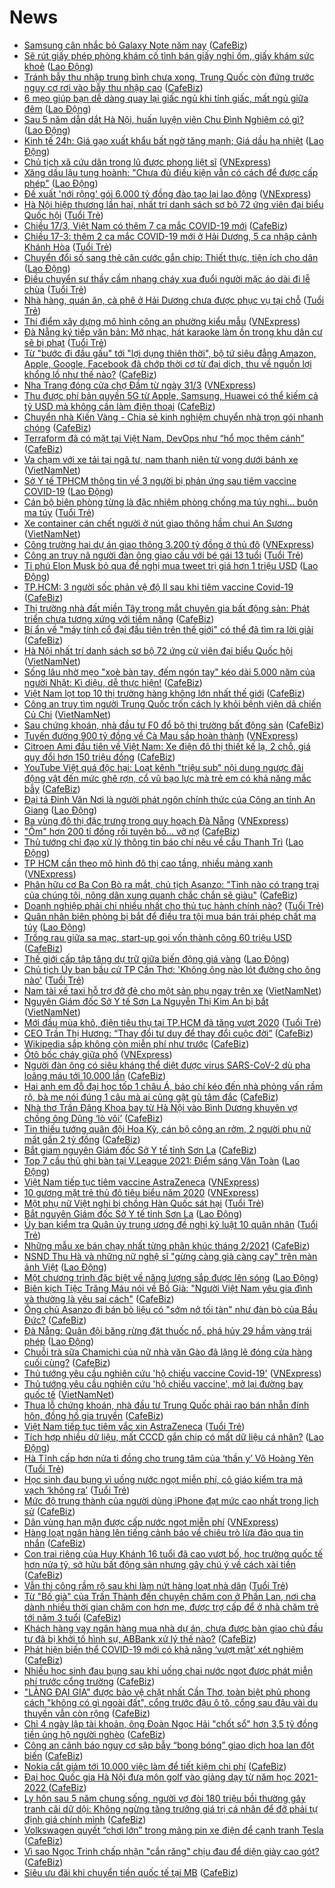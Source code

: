 # News

- [Samsung cân nhắc bỏ Galaxy Note năm nay](https://cafebiz.vn/samsung-can-nhac-bo-galaxy-note-nam-nay-2021031718513939.chn) ([CafeBiz](https://cafebiz.vn))
- [Sẽ rút giấy phép phòng khám cố tình bán giấy nghỉ ốm, giấy khám sức khoẻ](https://laodong.vn/xa-hoi/se-rut-giay-phep-phong-kham-co-tinh-ban-giay-nghi-om-giay-kham-suc-khoe-890122.ldo) ([Lao Động](https://laodong.vn))
- [Tránh bẫy thu nhập trung bình chưa xong, Trung Quốc còn đứng trước nguy cơ rơi vào bẫy thu nhập cao](https://cafebiz.vn/tranh-bay-thu-nhap-trung-binh-chua-xong-trung-quoc-con-dung-truoc-nguy-co-roi-vao-bay-thu-nhap-cao-20210317183004021.chn) ([CafeBiz](https://cafebiz.vn))
- [6 mẹo giúp bạn dễ dàng quay lại giấc ngủ khi tỉnh giấc, mất ngủ giữa đêm](https://laodong.vn/suc-khoe/6-meo-giup-ban-de-dang-quay-lai-giac-ngu-khi-tinh-giac-mat-ngu-giua-dem-890105.ldo) ([Lao Động](https://laodong.vn))
- [Sau 5 năm dẫn dắt Hà Nội, huấn luyện viên Chu Đình Nghiêm có gì?](https://laodong.vn/bong-da/sau-5-nam-dan-dat-ha-noi-huan-luyen-vien-chu-dinh-nghiem-co-gi-890075.ldo) ([Lao Động](https://laodong.vn))
- [Kinh tế 24h: Giá gạo xuất khẩu bất ngờ tăng mạnh; Giá dầu hạ nhiệt](https://laodong.vn/thi-truong/kinh-te-24h-gia-gao-xuat-khau-bat-ngo-tang-manh-gia-dau-ha-nhiet-890159.ldo) ([Lao Động](https://laodong.vn))
- [Chủ tịch xã cứu dân trong lũ được phong liệt sĩ](https://vnexpress.net/chu-tich-xa-cuu-dan-trong-lu-duoc-phong-liet-si-4250000.html) ([VNExpress](https://vnexpress.net))
- [Xăng dầu lậu tung hoành: &quot;Chưa đủ điều kiện vẫn có cách để được cấp phép&quot;](https://laodong.vn/kinh-te/xang-dau-lau-tung-hoanh-chua-du-dieu-kien-van-co-cach-de-duoc-cap-phep-890109.ldo) ([Lao Động](https://laodong.vn))
- [Đề xuất 'nới rộng' gói 6.000 tỷ đồng đào tạo lại lao động](https://vnexpress.net/de-xuat-noi-rong-goi-6-000-ty-dong-dao-tao-lai-lao-dong-4249962.html) ([VNExpress](https://vnexpress.net))
- [Hà Nội hiệp thương lần hai, nhất trí danh sách sơ bộ 72 ứng viên đại biểu Quốc hội](https://tuoitre.vn/ha-noi-hiep-thuong-lan-hai-nhat-tri-danh-sach-so-bo-72-ung-vien-dai-bieu-quoc-hoi-20210317172116972.htm) ([Tuổi Trẻ](https://tuoitre.vn))
- [Chiều 17/3, Việt Nam có thêm 7 ca mắc COVID-19 mới](https://cafebiz.vn/chieu-17-3-viet-nam-co-them-7-ca-mac-covid-19-moi-20210317182833303.chn) ([CafeBiz](https://cafebiz.vn))
- [Chiều 17-3: thêm 2 ca mắc COVID-19 mới ở Hải Dương, 5 ca nhập cảnh Khánh Hòa](https://tuoitre.vn/chieu-17-3-them-2-ca-mac-covid-19-moi-o-hai-duong-5-ca-nhap-canh-khanh-hoa-20210317180726537.htm) ([Tuổi Trẻ](https://tuoitre.vn))
- [Chuyển đổi số sang thẻ căn cước gắn chip: Thiết thực, tiện ích cho dân](https://laodong.vn/ban-doc/chuyen-doi-so-sang-the-can-cuoc-gan-chip-thiet-thuc-tien-ich-cho-dan-890062.ldo) ([Lao Động](https://laodong.vn))
- [Điều chuyển sư thầy cầm nhang cháy xua đuổi người mặc áo dài đi lễ chùa](https://tuoitre.vn/dieu-chuyen-su-thay-cam-nhang-chay-xua-duoi-nguoi-mac-ao-dai-di-le-chua-20210317174927124.htm) ([Tuổi Trẻ](https://tuoitre.vn))
- [Nhà hàng, quán ăn, cà phê ở Hải Dương chưa được phục vụ tại chỗ](https://tuoitre.vn/nha-hang-quan-an-ca-phe-o-hai-duong-chua-duoc-phuc-vu-tai-cho-20210317174716267.htm) ([Tuổi Trẻ](https://tuoitre.vn))
- [Thí điểm xây dựng mô hình công an phường kiểu mẫu](https://vnexpress.net/thi-diem-xay-dung-mo-hinh-cong-an-phuong-kieu-mau-4249960.html) ([VNExpress](https://vnexpress.net))
- [Đà Nẵng ký tiếp văn bản: Mở nhạc, hát karaoke làm ồn trong khu dân cư sẽ bị phạt](https://tuoitre.vn/da-nang-ky-tiep-van-ban-mo-nhac-hat-karaoke-lam-on-trong-khu-dan-cu-se-bi-phat-20210317171824115.htm) ([Tuổi Trẻ](https://tuoitre.vn))
- [Từ "bước đi đầu gấu" tới "lợi dụng thiên thời", bộ tứ siêu đẳng Amazon, Apple, Google, Facebook đã chớp thời cơ từ đại dịch, thu về nguồn lợi khổng lồ như thế nào?](https://cafebiz.vn/tu-buoc-di-dau-gau-toi-loi-dung-thien-thoi-bo-tu-sieu-dang-amazon-apple-google-facebook-da-chop-thoi-co-tu-dai-dich-thu-ve-nguon-loi-khong-lo-nhu-the-nao-20210317174432337.chn) ([CafeBiz](https://cafebiz.vn))
- [Nha Trang đóng cửa chợ Đầm từ ngày 31/3](https://vnexpress.net/nha-trang-dong-cua-cho-dam-tu-ngay-31-3-4249914.html) ([VNExpress](https://vnexpress.net))
- [Thu được phí bản quyền 5G từ Apple, Samsung, Huawei có thể kiếm cả tỷ USD mà không cần làm điện thoại](https://cafebiz.vn/thu-duoc-phi-ban-quyen-5g-tu-apple-samsung-huawei-co-the-kiem-ca-ty-usd-ma-khong-can-lam-dien-thoai-20210317163210101.chn) ([CafeBiz](https://cafebiz.vn))
- [Chuyển nhà Kiến Vàng - Chia sẻ kinh nghiệm chuyển nhà trọn gói nhanh chóng](https://cafebiz.vn/chuyen-nha-kien-vang-chia-se-kinh-nghiem-chuyen-nha-tron-goi-nhanh-chong-2021031715254527.chn) ([CafeBiz](https://cafebiz.vn))
- [Terraform đã có mặt tại Việt Nam, DevOps như “hổ mọc thêm cánh”](https://cafebiz.vn/terraform-da-co-mat-tai-viet-nam-devops-nhu-ho-moc-them-canh-20210316171114279.chn) ([CafeBiz](https://cafebiz.vn))
- [Va chạm với xe tải tại ngã tư, nam thanh niên tử vong dưới bánh xe](http://vietnamnet.vn/vn/thoi-su/an-toan-giao-thong/va-cham-voi-xe-tai-tai-nga-tu-nam-thanh-nien-tu-vong-duoi-banh-xe-720357.html) ([VietNamNet](https://vietnamnet.vn))
- [Sở Y tế TPHCM thông tin về 3 người bị phản ứng sau tiêm vaccine COVID-19](https://laodong.vn/y-te/so-y-te-tphcm-thong-tin-ve-3-nguoi-bi-phan-ung-sau-tiem-vaccine-covid-19-890100.ldo) ([Lao Động](https://laodong.vn))
- [Cán bộ biên phòng từng là đặc nhiệm phòng chống ma túy nghi... buôn ma túy](https://tuoitre.vn/can-bo-bien-phong-tung-la-dac-nhiem-phong-chong-ma-tuy-nghi-buon-ma-tuy-20210317162439329.htm) ([Tuổi Trẻ](https://tuoitre.vn))
- [Xe container cán chết người ở nút giao thông hầm chui An Sương](http://vietnamnet.vn/vn/thoi-su/an-toan-giao-thong/xe-container-can-chet-nguoi-o-nut-giao-thong-ham-chui-an-suong-720353.html) ([VietNamNet](https://vietnamnet.vn))
- [Công trường hai dự án giao thông 3.200 tỷ đồng ở thủ đô](https://vnexpress.net/cong-truong-hai-du-an-giao-thong-3-200-ty-dong-o-thu-do-4249842.html) ([VNExpress](https://vnexpress.net))
- [Công an truy nã người đàn ông giao cấu với bé gái 13 tuổi](https://tuoitre.vn/cong-an-truy-na-nguoi-dan-ong-giao-cau-voi-be-gai-13-tuoi-20210317162235215.htm) ([Tuổi Trẻ](https://tuoitre.vn))
- [Tỉ phú Elon Musk bỏ qua đề nghị mua tweet trị giá hơn 1 triệu USD](https://laodong.vn/the-gioi/ti-phu-elon-musk-bo-qua-de-nghi-mua-tweet-tri-gia-hon-1-trieu-usd-890094.ldo) ([Lao Động](https://laodong.vn))
- [TP.HCM: 3 người sốc phản vệ độ II sau khi tiêm vaccine Covid-19](https://cafebiz.vn/tphcm-3-nguoi-soc-phan-ve-do-ii-sau-khi-tiem-vaccine-covid-19-20210317170414705.chn) ([CafeBiz](https://cafebiz.vn))
- [Thị trường nhà đất miền Tây trong mắt chuyên gia bất động sản: Phát triển chưa tương xứng với tiềm năng](https://cafebiz.vn/thi-truong-nha-dat-mien-tay-trong-mat-chuyen-gia-bat-dong-san-phat-trien-chua-tuong-xung-voi-tiem-nang-20210317164313921.chn) ([CafeBiz](https://cafebiz.vn))
- [Bí ẩn về "máy tính cổ đại đầu tiên trên thế giới" có thể đã tìm ra lời giải](https://cafebiz.vn/bi-an-ve-may-tinh-co-dai-dau-tien-tren-the-gioi-co-the-da-tim-ra-loi-giai-20210317162554037.chn) ([CafeBiz](https://cafebiz.vn))
- [Hà Nội nhất trí danh sách sơ bộ 72 ứng cử viên đại biểu Quốc hội](http://vietnamnet.vn/vn/thoi-su/quoc-hoi/ha-noi-nhat-tri-danh-sach-so-bo-72-ung-cu-vien-dai-bieu-quoc-hoi-720347.html) ([VietNamNet](https://vietnamnet.vn))
- [Sống lâu nhờ mẹo "xoè bàn tay, đếm ngón tay" kéo dài 5.000 năm của người Nhật: Kì diệu, dễ thực hiện!](https://cafebiz.vn/song-lau-nho-meo-xoe-ban-tay-dem-ngon-tay-keo-dai-5000-cua-nguoi-nhat-ki-dieu-de-thuc-hien-20210317164925917.chn) ([CafeBiz](https://cafebiz.vn))
- [Việt Nam lọt top 10 thị trường hàng không lớn nhất thế giới](https://cafebiz.vn/viet-nam-lot-top-10-thi-truong-hang-khong-lon-nhat-the-gioi-20210317164410157.chn) ([CafeBiz](https://cafebiz.vn))
- [Công an truy tìm người Trung Quốc trốn cách ly khỏi bệnh viện dã chiến Củ Chi](http://vietnamnet.vn/vn/thoi-su/cong-an-truy-tim-nguoi-trung-quoc-tron-cach-ly-khoi-benh-vien-da-chien-cu-chi-720346.html) ([VietNamNet](https://vietnamnet.vn))
- [Sau chứng khoán, nhà đầu tư F0 đổ bộ thị trường bất động sản](https://cafebiz.vn/sau-chung-khoan-nha-dau-tu-f0-do-bo-thi-truong-bat-dong-san-20210317164130899.chn) ([CafeBiz](https://cafebiz.vn))
- [Tuyến đường 900 tỷ đồng về Cà Mau sắp hoàn thành](https://vnexpress.net/tuyen-duong-900-ty-dong-ve-ca-mau-sap-hoan-thanh-4249930.html) ([VNExpress](https://vnexpress.net))
- [Citroen Ami đầu tiên về Việt Nam: Xe điện đô thị thiết kế lạ, 2 chỗ, giá quy đổi hơn 150 triệu đồng](https://cafebiz.vn/citroen-ami-dau-tien-ve-viet-nam-xe-dien-do-thi-thiet-ke-la-2-cho-gia-quy-doi-hon-150-trieu-dong-20210317162411375.chn) ([CafeBiz](https://cafebiz.vn))
- [YouTube Việt quá độc hại: Loạt kênh "triệu sub" nội dung ngược đãi động vật đến mức ghê rợn, cổ vũ bạo lực mà trẻ em có khả năng mắc bẫy](https://cafebiz.vn/youtube-viet-qua-doc-hai-loat-kenh-trieu-sub-noi-dung-nguoc-dai-dong-vat-den-muc-ghe-ron-co-vu-bao-luc-ma-tre-em-co-kha-nang-mac-bay-20210317163051541.chn) ([CafeBiz](https://cafebiz.vn))
- [Đại tá Đinh Văn Nơi là người phát ngôn chính thức của Công an tỉnh An Giang](https://laodong.vn/xa-hoi/dai-ta-dinh-van-noi-la-nguoi-phat-ngon-chinh-thuc-cua-cong-an-tinh-an-giang-890089.ldo) ([Lao Động](https://laodong.vn))
- [Ba vùng đô thị đặc trưng trong quy hoạch Đà Nẵng](https://vnexpress.net/ba-vung-do-thi-dac-trung-trong-quy-hoach-da-nang-4249880.html) ([VNExpress](https://vnexpress.net))
- ["Ôm" hơn 200 tỉ đồng rồi tuyên bố... vỡ nợ](https://cafebiz.vn/om-hon-200-ti-dong-roi-tuyen-bo-vo-no-20210317162715106.chn) ([CafeBiz](https://cafebiz.vn))
- [Thủ tướng chỉ đạo xử lý thông tin báo chí nêu về cầu Thanh Trì](https://laodong.vn/thoi-su/thu-tuong-chi-dao-xu-ly-thong-tin-bao-chi-neu-ve-cau-thanh-tri-890087.ldo) ([Lao Động](https://laodong.vn))
- [TP HCM cần theo mô hình đô thị cao tầng, nhiều mảng xanh](https://vnexpress.net/tp-hcm-can-theo-mo-hinh-do-thi-cao-tang-nhieu-mang-xanh-4249873.html) ([VNExpress](https://vnexpress.net))
- [Phân hữu cơ Ba Con Bò ra mắt, chủ tịch Asanzo: "Tỉnh nào có trang trại của chúng tôi, nông dân xung quanh chắc chắn sẽ giàu"](https://cafebiz.vn/phan-huu-co-ba-con-bo-ra-mat-chu-tich-asanzo-tinh-nao-co-trang-trai-cua-chung-toi-nong-dan-xung-quanh-chac-chan-se-giau-2021031715575117.chn) ([CafeBiz](https://cafebiz.vn))
- [Doanh nghiệp phải chi nhiều nhất cho thủ tục hành chính nào?](https://tuoitre.vn/doanh-nghiep-phai-chi-nhieu-nhat-cho-thu-tuc-hanh-chinh-nao-20210317153005662.htm) ([Tuổi Trẻ](https://tuoitre.vn))
- [Quân nhân biên phòng bị bắt để điều tra tội mua bán trái phép chất ma túy](https://laodong.vn/phap-luat/quan-nhan-bien-phong-bi-bat-de-dieu-tra-toi-mua-ban-trai-phep-chat-ma-tuy-890060.ldo) ([Lao Động](https://laodong.vn))
- [Trồng rau giữa sa mạc, start-up gọi vốn thành công 60 triệu USD](https://cafebiz.vn/trong-rau-giua-sa-mac-start-up-goi-von-thanh-cong-60-trieu-usd-2021031715510864.chn) ([CafeBiz](https://cafebiz.vn))
- [Thế giới cấp tập tăng dự trữ giữa biến động giá vàng](https://laodong.vn/the-gioi/the-gioi-cap-tap-tang-du-tru-giua-bien-dong-gia-vang-890070.ldo) ([Lao Động](https://laodong.vn))
- [Chủ tịch Ủy ban bầu cử TP Cần Thơ: 'Không ông nào lót đường cho ông nào'](https://tuoitre.vn/chu-tich-uy-ban-bau-cu-tp-can-tho-khong-ong-nao-lot-duong-cho-ong-nao-20210317152440913.htm) ([Tuổi Trẻ](https://tuoitre.vn))
- [Nam tài xế taxi hỗ trợ đỡ đẻ cho một sản phụ ngay trên xe](http://vietnamnet.vn/vn/thoi-su/nam-tai-xe-taxi-ho-tro-do-de-cho-mot-san-phu-ngay-tren-xe-720311.html) ([VietNamNet](https://vietnamnet.vn))
- [Nguyên Giám đốc Sở Y tế Sơn La Nguyễn Thị Kim An bị bắt](http://vietnamnet.vn/vn/thoi-su/nguyen-giam-doc-so-y-te-son-la-nguyen-thi-kim-an-bi-bat-720308.html) ([VietNamNet](https://vietnamnet.vn))
- [Mới đầu mùa khô, điện tiêu thụ tại TP.HCM đã tăng vượt 2020](https://tuoitre.vn/moi-dau-mua-kho-dien-tieu-thu-tai-tp-hcm-da-tang-vuot-2020-20210317150214433.htm) ([Tuổi Trẻ](https://tuoitre.vn))
- [CEO Trần Thị Hương: “Thay đổi tư duy để thay đổi cuộc đời”](https://cafebiz.vn/ceo-tran-thi-huong-thay-doi-tu-duy-de-thay-doi-cuoc-doi-20210317152519579.chn) ([CafeBiz](https://cafebiz.vn))
- [Wikipedia sắp không còn miễn phí như trước](https://cafebiz.vn/wikipedia-sap-khong-con-mien-phi-nhu-truoc-20210317134314644.chn) ([CafeBiz](https://cafebiz.vn))
- [Ôtô bốc cháy giữa phố](https://vnexpress.net/oto-boc-chay-giua-pho-4249753.html) ([VNExpress](https://vnexpress.net))
- [Người đàn ông có siêu kháng thể diệt được virus SARS-CoV-2  dù pha loãng máu tới 10.000 lần](https://cafebiz.vn/nguoi-dan-ong-co-sieu-khang-the-diet-duoc-virus-sars-cov-2-du-pha-loang-mau-toi-10000-lan-20210317152035136.chn) ([CafeBiz](https://cafebiz.vn))
- [Hai anh em đỗ đại học tốp 1 châu Á, báo chí kéo đến nhà phỏng vấn rầm rộ, bà mẹ nói đúng 1 câu mà ai cũng gật gù tâm đắc](https://cafebiz.vn/hai-anh-em-do-dai-hoc-top-1-chau-a-bao-chi-keo-den-nha-phong-van-ram-ro-ba-me-noi-dung-1-cau-ma-ai-cung-gat-gu-tam-dac-20210317152758284.chn) ([CafeBiz](https://cafebiz.vn))
- [Nhà thơ Trần Đăng Khoa bay từ Hà Nội vào Bình Dương khuyên vợ chồng ông Dũng ‘lò vôi’](https://cafebiz.vn/nha-tho-tran-dang-khoa-bay-tu-ha-noi-vao-binh-duong-khuyen-vo-chong-ong-dung-lo-voi-20210317152322032.chn) ([CafeBiz](https://cafebiz.vn))
- [Tin thiếu tướng quân đội Hoa Kỳ, cán bộ công an rởm, 2 người phụ nữ mất gần 2 tỷ đồng](https://cafebiz.vn/tin-thieu-tuong-quan-doi-hoa-ky-can-bo-cong-an-rom-2-nguoi-phu-nu-mat-gan-2-ty-dong-20210317152200837.chn) ([CafeBiz](https://cafebiz.vn))
- [Bắt giam nguyên Giám đốc Sở Y tế tỉnh Sơn La](https://cafebiz.vn/bat-giam-nguyen-giam-doc-so-y-te-tinh-son-la-20210317151754115.chn) ([CafeBiz](https://cafebiz.vn))
- [Top 7 cầu thủ ghi bàn tại V.League 2021: Điểm sáng Văn Toàn](https://laodong.vn/photo/top-7-cau-thu-ghi-ban-tai-vleague-2021-diem-sang-van-toan-889977.ldo) ([Lao Động](https://laodong.vn))
- [Việt Nam tiếp tục tiêm vaccine AstraZeneca](https://vnexpress.net/viet-nam-tiep-tuc-tiem-vaccine-astrazeneca-4249849.html) ([VNExpress](https://vnexpress.net))
- [10 gương mặt trẻ thủ đô tiêu biểu năm 2020](https://vnexpress.net/10-guong-mat-tre-thu-do-tieu-bieu-nam-2020-4249828.html) ([VNExpress](https://vnexpress.net))
- [Một phụ nữ Việt nghi bị chồng Hàn Quốc sát hại](https://tuoitre.vn/mot-phu-nu-viet-nghi-bi-chong-han-quoc-sat-hai-20210317150456357.htm) ([Tuổi Trẻ](https://tuoitre.vn))
- [Bắt nguyên Giám đốc Sở Y tế tỉnh Sơn La](https://laodong.vn/phap-luat/bat-nguyen-giam-doc-so-y-te-tinh-son-la-890044.ldo) ([Lao Động](https://laodong.vn))
- [Ủy ban kiểm tra Quân ủy trung ương đề nghị kỷ luật 10 quân nhân](https://tuoitre.vn/uy-ban-kiem-tra-quan-uy-trung-uong-de-nghi-ky-luat-10-quan-nhan-20210317143827084.htm) ([Tuổi Trẻ](https://tuoitre.vn))
- [Những mẫu xe bán chạy nhất từng phân khúc tháng 2/2021](https://cafebiz.vn/nhung-mau-xe-ban-chay-nhat-tung-phan-khuc-thang-2-2021-20210317134140255.chn) ([CafeBiz](https://cafebiz.vn))
- [NSND Thu Hà và những nữ nghệ sĩ &quot;gừng càng già càng cay&quot; trên màn ảnh Việt](https://laodong.vn/photo/nsnd-thu-ha-va-nhung-nu-nghe-si-gung-cang-gia-cang-cay-tren-man-anh-viet-889956.ldo) ([Lao Động](https://laodong.vn))
- [Một chương trình đặc biệt về năng lượng sắp được lên sóng](https://laodong.vn/thong-tin-doanh-nghiep/mot-chuong-trinh-dac-biet-ve-nang-luong-sap-duoc-len-song-889980.ldo) ([Lao Động](https://laodong.vn))
- [Biên kịch Tiệc Trăng Máu nói về Bố Già: "Người Việt Nam yêu gia đình và thường là yêu sai cách"](https://cafebiz.vn/bien-kich-tiec-trang-mau-noi-ve-bo-gia-nguoi-viet-nam-yeu-gia-dinh-va-thuong-la-yeu-sai-cach-20210317145644287.chn) ([CafeBiz](https://cafebiz.vn))
- [Ông chủ Asanzo đi bán bò liệu có "sớm nở tối tàn" như đàn bò của Bầu Đức?](https://cafebiz.vn/ong-chu-asanzo-di-ban-bo-lieu-co-som-no-toi-tan-nhu-dan-bo-cua-bau-duc-20210317111306457.chn) ([CafeBiz](https://cafebiz.vn))
- [Đà Nẵng: Quân đội băng rừng đặt thuốc nổ, phá hủy 29 hầm vàng trái phép](https://laodong.vn/photo/da-nang-quan-doi-bang-rung-dat-thuoc-no-pha-huy-29-ham-vang-trai-phep-890007.ldo) ([Lao Động](https://laodong.vn))
- [Chuỗi trà sữa Chamichi của nữ nhà văn Gào đã lặng lẽ đóng cửa hàng cuối cùng?](https://cafebiz.vn/chuoi-tra-sua-chamichi-cua-nu-nha-van-gao-da-lang-le-dong-cua-hang-cuoi-cung-20210317115428866.chn) ([CafeBiz](https://cafebiz.vn))
- [Thủ tướng yêu cầu nghiên cứu 'hộ chiếu vaccine Covid-19'](https://vnexpress.net/thu-tuong-yeu-cau-nghien-cuu-ho-chieu-vaccine-covid-19-4249830.html) ([VNExpress](https://vnexpress.net))
- [Thủ tướng yêu cầu nghiên cứu 'hộ chiếu vaccine', mở lại đường bay quốc tế](http://vietnamnet.vn/vn/thoi-su/chinh-tri/thu-tuong-yeu-cau-nghien-cuu-ho-chieu-vaccine-mo-lai-duong-bay-quoc-te-720285.html) ([VietNamNet](https://vietnamnet.vn))
- [Thua lỗ chứng khoán, nhà đầu tư Trung Quốc phải rao bán nhẫn đính hôn, đồng hồ gia truyền](https://cafebiz.vn/thua-lo-chung-khoan-nha-dau-tu-trung-quoc-phai-rao-ban-nhan-dinh-hon-dong-ho-gia-truyen-20210317144004358.chn) ([CafeBiz](https://cafebiz.vn))
- [Việt Nam tiếp tục tiêm vắc xin AstraZeneca](https://tuoitre.vn/viet-nam-tiep-tuc-tiem-vac-xin-astrazeneca-20210317142816337.htm) ([Tuổi Trẻ](https://tuoitre.vn))
- [Tích hợp nhiều dữ liệu, mất CCCD gắn chip có mất dữ liệu cá nhân?](https://laodong.vn/video/tich-hop-nhieu-du-lieu-mat-cccd-gan-chip-co-mat-du-lieu-ca-nhan-889746.ldo) ([Lao Động](https://laodong.vn))
- [Hà Tĩnh cấp hơn nửa tỉ đồng cho trung tâm của ‘thần y’ Võ Hoàng Yên](https://tuoitre.vn/ha-tinh-cap-hon-nua-ti-dong-cho-trung-tam-cua-than-y-vo-hoang-yen-20210317135316432.htm) ([Tuổi Trẻ](https://tuoitre.vn))
- [Học sinh đau bụng vì uống nước ngọt miễn phí, cô giáo kiểm tra mã vạch ‘không ra’](https://tuoitre.vn/hoc-sinh-dau-bung-vi-uong-nuoc-ngot-mien-phi-co-giao-kiem-tra-ma-vach-khong-ra-2021031713443376.htm) ([Tuổi Trẻ](https://tuoitre.vn))
- [Mức độ trung thành của người dùng iPhone đạt mức cao nhất trong lịch sử](https://cafebiz.vn/muc-do-trung-thanh-cua-nguoi-dung-iphone-dat-muc-cao-nhat-trong-lich-su-20210317134641347.chn) ([CafeBiz](https://cafebiz.vn))
- [Dân vùng hạn mặn được cấp nước ngọt miễn phí](https://vnexpress.net/dan-vung-han-man-duoc-cap-nuoc-ngot-mien-phi-4249796.html) ([VNExpress](https://vnexpress.net))
- [Hàng loạt ngân hàng lên tiếng cảnh báo về chiêu trò lừa đảo qua tin nhắn](https://cafebiz.vn/hang-loat-ngan-hang-len-tieng-canh-bao-ve-chieu-tro-lua-dao-qua-tin-nhan-20210317142557166.chn) ([CafeBiz](https://cafebiz.vn))
- [Con trai riêng của Huy Khánh 16 tuổi đã cao vượt bố, học trường quốc tế hơn nửa tỷ, sở hữu bất động sản nhưng gây chú ý về cách xài tiền](https://cafebiz.vn/con-trai-rieng-cua-huy-khanh-16-tuoi-da-cao-vuot-bo-hoc-truong-quoc-te-hon-nua-ty-so-huu-bat-dong-san-nhung-gay-chu-y-ve-cach-xai-tien-20210317142017398.chn) ([CafeBiz](https://cafebiz.vn))
- [Vẫn thi công rầm rộ sau khi làm nứt hàng loạt nhà dân](https://tuoitre.vn/van-tiep-tuc-thi-cong-ram-ro-sau-khi-lam-nut-hang-loat-nha-dan-2021031713043041.htm) ([Tuổi Trẻ](https://tuoitre.vn))
- [Từ "Bố già" của Trấn Thành đến chuyện chăm con ở Phần Lan, nơi cha dành nhiều thời gian chăm con hơn mẹ, được trợ cấp để ở nhà chăm trẻ tới năm 3 tuổi](https://cafebiz.vn/suong-nhu-de-con-o-phan-lan-bo-me-duoc-nghi-co-luong-toi-3-nam-sau-sinh-khi-di-lam-lai-chinh-phu-tro-cap-gan-8-trieu-dong-phi-cham-con-20210317110054231.chn) ([CafeBiz](https://cafebiz.vn))
- [Khách hàng vay ngân hàng mua nhà dự án, chưa được bàn giao chủ đầu tư đã bị khởi tố hình sự, ABBank xử lý thế nào?](https://cafebiz.vn/khach-hang-vay-ngan-hang-mua-nha-du-an-chua-duoc-ban-giao-chu-dau-tu-da-bi-khoi-to-hinh-su-abbank-xu-ly-the-nao-20210317120347419.chn) ([CafeBiz](https://cafebiz.vn))
- [Phát hiện biến thể COVID-19 mới có khả năng ‘vượt mặt’ xét nghiệm](https://cafebiz.vn/phat-hien-bien-the-covid-19-moi-co-kha-nang-vuot-mat-xet-nghiem-20210317135412912.chn) ([CafeBiz](https://cafebiz.vn))
- [Nhiều học sinh đau bụng sau khi uống chai nước ngọt được phát miễn phí trước cổng trường](https://cafebiz.vn/nhieu-hoc-sinh-dau-bung-sau-khi-uong-chai-nuoc-ngot-duoc-phat-mien-phi-truoc-cong-truong-20210317135312077.chn) ([CafeBiz](https://cafebiz.vn))
- ["LÀNG ĐẠI GIA" được bảo vệ chặt nhất Cần Thơ, toàn biệt phủ phong cách "không có gì ngoài đất", cổng trước đậu ô tô, cổng sau đậu vài du thuyền vẫn còn rộng](https://cafebiz.vn/lang-dai-gia-duoc-bao-ve-chat-nhat-can-tho-toan-biet-phu-phong-cach-khong-co-gi-ngoai-dat-cong-truoc-dau-o-to-cong-sau-dau-vai-du-thuyen-van-con-rong-20210317135238762.chn) ([CafeBiz](https://cafebiz.vn))
- [Chỉ 4 ngày lập tài khoản, ông Đoàn Ngọc Hải "chốt sổ" hơn 3,5 tỷ đồng tiền ủng hộ người nghèo](https://cafebiz.vn/chi-4-ngay-lap-tai-khoan-ong-doan-ngoc-hai-chot-so-hon-35-ty-dong-tien-ung-ho-nguoi-ngheo-20210317135201759.chn) ([CafeBiz](https://cafebiz.vn))
- [Công an cảnh báo nguy cơ sập bẫy “bong bóng” giao dịch hoa lan đột biến](https://cafebiz.vn/cong-an-canh-bao-nguy-co-sap-bay-bong-bong-giao-dich-hoa-lan-dot-bien-20210317134919137.chn) ([CafeBiz](https://cafebiz.vn))
- [Nokia cắt giảm tới 10.000 việc làm để tiết kiệm chi phí](https://cafebiz.vn/nokia-cat-giam-toi-10000-viec-lam-de-tiet-kiem-chi-phi-20210317134833852.chn) ([CafeBiz](https://cafebiz.vn))
- [Đại học Quốc gia Hà Nội đưa môn golf vào giảng dạy từ năm học 2021-2022 ​](https://cafebiz.vn/dai-hoc-quoc-gia-ha-noi-dua-mon-golf-vao-giang-day-tu-nam-hoc-2021-2022--20210317134245631.chn) ([CafeBiz](https://cafebiz.vn))
- [Ly hôn sau 5 năm chung sống, người vợ đòi 180 triệu bồi thường gây tranh cãi dữ dội: Không ngừng tăng trưởng giá trị cá nhân để đỡ phải tự định giá chính mình](https://cafebiz.vn/ly-hon-sau-5-nam-chung-song-nguoi-vo-doi-180-trieu-boi-thuong-gay-tranh-cai-du-doi-khong-ngung-tang-truong-gia-tri-ca-nhan-de-do-phai-tu-dinh-gia-chinh-minh-20210317115057479.chn) ([CafeBiz](https://cafebiz.vn))
- [Volkswagen quyết “chơi lớn” trong mảng pin xe điện để cạnh tranh Tesla](https://cafebiz.vn/volkswagen-quyet-choi-lon-trong-mang-pin-xe-dien-de-canh-tranh-tesla-20210317133853864.chn) ([CafeBiz](https://cafebiz.vn))
- [Vì sao Ngọc Trinh chấp nhận "cắn răng" chịu đau để diện giày cao gót?](https://cafebiz.vn/vi-sao-ngoc-trinh-chap-nhan-can-rang-chiu-dau-de-dien-giay-cao-got-20210317102915697.chn) ([CafeBiz](https://cafebiz.vn))
- [Siêu ưu đãi khi chuyển tiền quốc tế tại MB](https://cafebiz.vn/sieu-uu-dai-khi-chuyen-tien-quoc-te-tai-mb-20210317101415303.chn) ([CafeBiz](https://cafebiz.vn))
